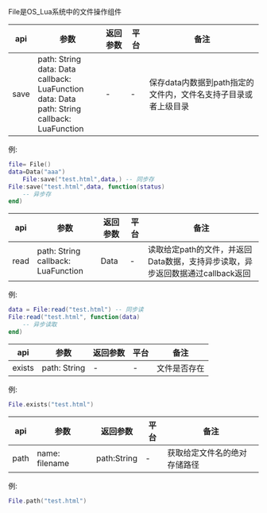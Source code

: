 File是OS_Lua系统中的文件操作组件


| api  |参数   |返回参数   |平台   |备注|
| ------------ | ------------ | ------------ | ------------ |------------ |
|   save     |  path: String<br>data: Data<br>callback: LuaFunction <br> data: Data <br>path: String<br>callback: LuaFunction    |  -   |   -  |  保存data内数据到path指定的文件内，文件名支持子目录或者上级目录     |

例:
```lua
file= File()
data=Data("aaa")
	File:save("test.html",data,) -- 同步存
File:save("test.html",data, function(status)
    -- 异步存
end)
```

| api  |参数   |返回参数   |平台   |备注|
| ------------ | ------------ | ------------ | ------------ |------------ |
|    read    |   path: String<br>callback: LuaFunction   |   Data  |   -  |  读取给定path的文件，并返回Data数据，支持异步读取，异步返回数据通过callback返回     |

例:
```lua
data = File:read("test.html") -- 同步读
File:read("test.html", function(data)
    -- 异步读取
end)
```

| api  |参数   |返回参数   |平台   |备注|
| ------------ | ------------ | ------------ | ------------ |------------ |
|   exists     |   path: String   |   -  |   -  |    文件是否存在   |

例:
```lua
File.exists("test.html")
```

| api  |参数   |返回参数   |平台   |备注|
| ------------ | ------------ | ------------ | ------------ |------------ |
|    path    |  name: filename    |  path:String   |   -  |  获取给定文件名的绝对存储路径     |

例:
```lua
File.path("test.html")
```


